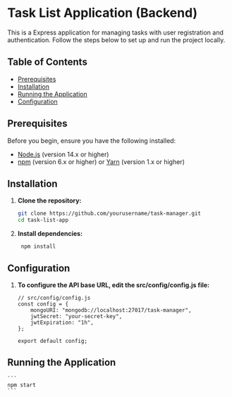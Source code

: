# Task List Application (Backend)

This is a Express application for managing tasks with user registration and authentication. Follow the steps below to set up and run the project locally.

## Table of Contents

- [Prerequisites](#prerequisites)
- [Installation](#installation)
- [Running the Application](#running-the-application)
- [Configuration](#configuration)

## Prerequisites

Before you begin, ensure you have the following installed:

- [Node.js](https://nodejs.org/) (version 14.x or higher)
- [npm](https://www.npmjs.com/) (version 6.x or higher) or [Yarn](https://yarnpkg.com/) (version 1.x or higher)

## Installation

1. **Clone the repository:**

   ```sh
   git clone https://github.com/yourusername/task-manager.git
   cd task-list-app
   ```

2. **Install dependencies:**
   ```
    npm install
   ```

## Configuration

1. **To configure the API base URL, edit the src/config/config.js file:**

    ```
    // src/config/config.js
    const config = {
        mongoURI: "mongodb://localhost:27017/task-manager",
        jwtSecret: "your-secret-key",
        jwtExpiration: "1h",
    };

    export default config;
    ```

## Running the Application

    ```
    npm start
    ```